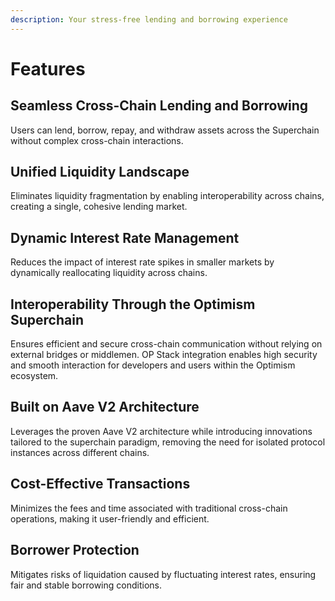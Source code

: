 ```yaml
---
description: Your stress-free lending and borrowing experience
---
```


# Features

## Seamless Cross-Chain Lending and Borrowing&#x20;

Users can lend, borrow, repay, and withdraw assets across the Superchain without complex cross-chain interactions.

## Unified Liquidity Landscape

Eliminates liquidity fragmentation by enabling interoperability across chains, creating a single, cohesive lending market.

## Dynamic Interest Rate Management&#x20;

Reduces the impact of interest rate spikes in smaller markets by dynamically reallocating liquidity across chains.

## Interoperability Through the Optimism Superchain&#x20;

Ensures efficient and secure cross-chain communication without relying on external bridges or middlemen. OP Stack integration enables high security and smooth interaction for developers and users within the Optimism ecosystem.

## Built on Aave V2 Architecture&#x20;

Leverages the proven Aave V2 architecture while introducing innovations tailored to the superchain paradigm, removing the need for isolated protocol instances across different chains.

## Cost-Effective Transactions&#x20;

Minimizes the fees and time associated with traditional cross-chain operations, making it user-friendly and efficient.

## Borrower Protection&#x20;

Mitigates risks of liquidation caused by fluctuating interest rates, ensuring fair and stable borrowing conditions.

